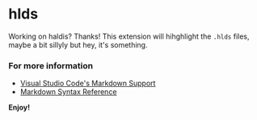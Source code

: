 # hlds

Working on haldis? Thanks! This extension will hihghlight the `.hlds` files, maybe a bit sillyly but hey, it's something.

### For more information

* [Visual Studio Code's Markdown Support](http://code.visualstudio.com/docs/languages/markdown)
* [Markdown Syntax Reference](https://help.github.com/articles/markdown-basics/)

**Enjoy!**
